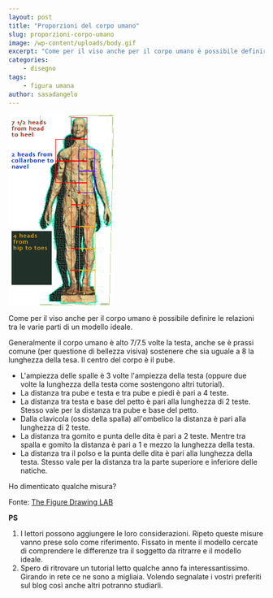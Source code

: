 ```yaml
---
layout: post
title: "Proporzioni del corpo umano"
slug: proporzioni-corpo-umano
image: /wp-content/uploads/body.gif
excerpt: "Come per il viso anche per il corpo umano è possibile definire le relazioni tra le varie parti di un modello ideale.  Generalmente il corpo umano è alto"
categories:
    - disegno
tags:
    - figura umana
author: sasadangelo
---
```


![Proporzioni del corpo umano](/wp-content/uploads/body.gif "Proporzioni del corpo umano")

Come per il viso anche per il corpo umano è possibile definire le relazioni tra le varie parti di un modello ideale. 

Generalmente il corpo umano è alto 7/7.5 volte la testa, anche se è prassi comune (per questione di bellezza visiva) sostenere che sia uguale a 8 la lunghezza della tesa. Il centro del corpo è il pube.

- L'ampiezza delle spalle è 3 volte l'ampiezza della testa (oppure due volte la lunghezza della testa come sostengono altri tutorial).
- La distanza tra pube e testa e tra pube e piedi è pari a 4 teste.
- La distanza tra testa e base del petto è pari alla lunghezza di 2 teste. Stesso vale per la distanza tra pube e base del petto.
- Dalla clavicola (osso della spalla) all'ombelico la distanza è pari alla lunghezza di 2 teste.
- La distanza tra gomito e punta delle dita è pari a 2 teste. Mentre tra spalla e gomito la distanza è pari a 1 e mezzo la lunghezza della testa.
- La distanza tra il polso e la punta delle dita è pari alla lunghezza della testa. Stesso vale per la distanza tra la parte superiore e inferiore delle natiche.

Ho dimenticato qualche misura?

Fonte: [The Figure Drawing LAB](http://drawinglab.evansville.edu/)

**PS**

1. I lettori possono aggiungere le loro considerazioni. Ripeto queste misure vanno prese solo come riferimento. Fissato in mente il modello cercate di comprendere le differenze tra il soggetto da ritrarre e il modello ideale.
2. Spero di ritrovare un tutorial letto qualche anno fa interessantissimo. Girando in rete ce ne sono a migliaia. Volendo segnalate i vostri preferiti sul blog così anche altri potranno studiarli.
